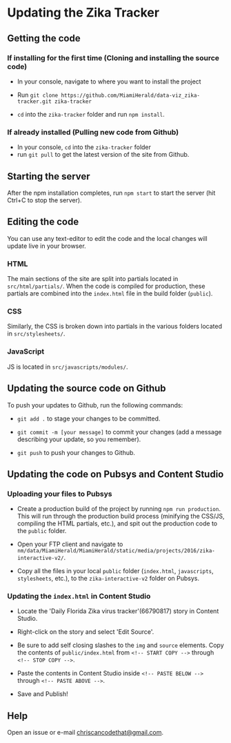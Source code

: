 # Updating the Zika Tracker

## Getting the code

### If installing for the first time (Cloning and installing the source code)

* In your console, navigate to where you want to install the project

* Run `git clone https://github.com/MiamiHerald/data-viz_zika-tracker.git zika-tracker`

* `cd` into the `zika-tracker` folder and run `npm install`.  

### If already installed (Pulling new code from Github)

* In your console, `cd` into the `zika-tracker` folder
* run `git pull` to get the latest version of the site from Github.

## Starting the server

After the npm installation completes, run `npm start` to start the server (hit Ctrl+C to stop the server).

## Editing the code

You can use any text-editor to edit the code and the local changes will update live in your browser.

### HTML

The main sections of the site are split into partials located in `src/html/partials/`.  When the code is compiled for production, these partials are combined into the `index.html` file in the build folder (`public`).

### CSS

Similarly, the CSS is broken down into partials in the various folders located in `src/stylesheets/`.

### JavaScript

JS is located in `src/javascripts/modules/`.

## Updating the source code on Github

To push your updates to Github, run the following commands:

* `git add .` to stage your changes to be committed.

* `git commit -m [your message]` to commit your changes (add a message describing your update, so you remember).

* `git push` to push your changes to Github.

## Updating the code on Pubsys and Content Studio

### Uploading your files to Pubsys

* Create a production build of the project by running `npm run production`.  This will run through the production build process (minifying the CSS/JS, compiling the HTML partials, etc.), and spit out the production code to the `public` folder.

* Open your FTP client and navigate to `nm/data/MiamiHerald/MiamiHerald/static/media/projects/2016/zika-interactive-v2/`.

* Copy all the files in your local `public` folder (`index.html`, `javascripts`, `stylesheets`, etc.), to the `zika-interactive-v2` folder on Pubsys.

### Updating the `index.html` in Content Studio

* Locate the 'Daily Florida Zika virus tracker'(66790817) story in Content Studio.

* Right-click on the story and select 'Edit Source'.

* Be sure to add self closing slashes to the `img` and `source` elements. Copy the contents of `public/index.html` from `<!-- START COPY -->` through `<!-- STOP COPY -->`.

* Paste the contents in Content Studio inside `<!-- PASTE BELOW -->` through `<!-- PASTE ABOVE -->`.

* Save and Publish!

## Help

Open an issue or e-mail chriscancodethat@gmail.com.
